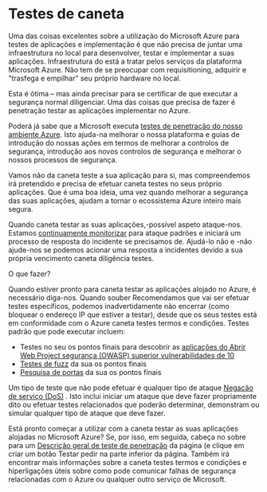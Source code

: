 <properties
   pageTitle="Testes de caneta | Microsoft Azure"
   description="O artigo fornece uma descrição geral do realizados testes de processo (pentest) e como executar pentest contra as suas aplicações a ser executada em infraestrutura Azure."
   services="security"
   documentationCenter="na"
   authors="YuriDio"
   manager="swadhwa"
   editor="TomSh"/>

<tags
   ms.service="security"
   ms.devlang="na"
   ms.topic="article"
   ms.tgt_pltfrm="na"
   ms.workload="na"
   ms.date="10/25/2016"
   ms.author="yurid"/>

# <a name="pen-testing"></a>Testes de caneta

Uma das coisas excelentes sobre a utilização do Microsoft Azure para testes de aplicações e implementação é que não precisa de juntar uma infraestrutura no local para desenvolver, testar e implementar a suas aplicações. Infraestrutura do está a tratar pelos serviços da plataforma Microsoft Azure. Não tem de se preocupar com requisitioning, adquirir e "trasfega e empilhar" seu próprio hardware no local.

Esta é ótima – mas ainda precisar para se certificar de que executar a segurança normal diligenciar. Uma das coisas que precisa de fazer é penetração testar as aplicações implementar no Azure.

Poderá já sabe que a Microsoft executa [testes de penetração do nosso ambiente Azure](https://gallery.technet.microsoft.com/Cloud-Red-Teaming-b837392e). Isto ajuda-na melhorar o nossa plataforma e guias de introdução do nossas ações em termos de melhorar a controlos de segurança, introdução aos novos controlos de segurança e melhorar o nossos processos de segurança.

Vamos não da caneta teste a sua aplicação para si, mas compreendemos irá pretendido e precisa de efetuar caneta testes no seus próprio aplicações. Que é uma boa ideia, uma vez quando melhorar a segurança das suas aplicações, ajudam a tornar o ecossistema Azure inteiro mais segura.

Quando caneta testar as suas aplicações,-possível aspeto ataque-nos. Estamos [continuamente monitorizar](http://blogs.msdn.com/b/azuresecurity/archive/2015/07/05/best-practices-to-protect-your-azure-deployment-against-cloud-drive-by-attacks.aspx) para ataque padrões e iniciará um processo de resposta do incidente se precisamos de. Ajudá-lo não e -não ajude-nos se podemos acionar uma resposta a incidentes devido a sua própria vencimento caneta diligência testes.

O que fazer?

Quando estiver pronto para caneta testar as aplicações alojado no Azure, é necessário diga-nos. Quando souber Recomendamos que vai ser efetuar testes específicos, podemos inadvertidamente não encerrar (como bloquear o endereço IP que estiver a testar), desde que os seus testes está em conformidade com o Azure caneta testes termos e condições.
Testes padrão que pode executar incluem:

- Testes no seu os pontos finais para descobrir as [aplicações do Abrir Web Project segurança (OWASP) superior vulnerabilidades de 10](https://www.owasp.org/index.php/Category:OWASP_Top_Ten_Project)
- [Testes de fuzz](https://blogs.microsoft.com/cybertrust/2007/09/20/fuzz-testing-at-microsoft-and-the-triage-process/) da sua os pontos finais
- [Pesquisa de portas](https://en.wikipedia.org/wiki/Port_scanner) da sua os pontos finais

Um tipo de teste que não pode efetuar é qualquer tipo de ataque [Negação de serviço (DoS)](https://en.wikipedia.org/wiki/Denial-of-service_attack) . Isto inclui iniciar um ataque que deve fazer propriamente dito ou efetuar testes relacionados que poderão determinar, demonstram ou simular qualquer tipo de ataque que deve fazer.

Está pronto começar a utilizar com a caneta testar as suas aplicações alojadas no Microsoft Azure? Se, por isso, em seguida, cabeça no sobre para um [Descrição geral de teste de penetração](https://security-forms.azure.com/penetration-testing/terms) da página (e clique em criar um botão Testar pedir na parte inferior da página. Também irá encontrar mais informações sobre a caneta testes termos e condições e hiperligações úteis sobre como pode comunicar falhas de segurança relacionadas com o Azure ou qualquer outro serviço de Microsoft.
